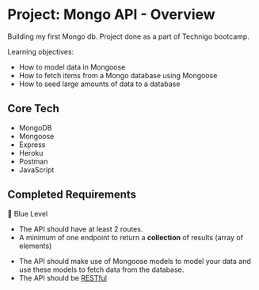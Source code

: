 # Project: Mongo API - Overview
Building my first Mongo db. 
Project done as a part of Technigo bootcamp.

Learning objectives:
- How to model data in Mongoose
- How to fetch items from a Mongo database using Mongoose
- How to seed large amounts of data to a database

<!-- ## Approach -->


## Core Tech
- MongoDB
- Mongoose
- Express
- Heroku
- Postman
- JavaScript


## Completed Requirements
🔵  Blue Level
<!-- - Your API should be deployed to Heroku or similar hosting service. -->
<!-- - Your database should be deployed using mongo cloud or similar. -->
- The API should have at least 2 routes.
- A minimum of one endpoint to return a **collection** of results (array of elements)
<!-- - A minimum of one endpoint to return a **single** result (single element). -->
- The API should make use of Mongoose models to model your data and use these models to fetch data from the database.
- The API should be [RESTful](https://www.smashingmagazine.com/2018/01/understanding-using-rest-api/)


<!-- 🔴  Red Level (Intermediary Goals) -->
<!-- *The Red Level requirements from the previous project can be applied here as well.* -->

<!-- - If you are doing any sort of manipulation after retrieving the data from the database.  Try using mongoose to do these operations instead. -->
<!-- - Accept filters via query parameters to filter (via mongoose) the data you return from endpoints which return an array of data. -->


<!-- ⚫ Black Level (Advanced Goals) -->
<!-- *The Black Level requirements from the previous project can be applied here as well.* -->

<!-- - Try implementing 'pages' using `[.skip()](https://mongoosejs.com/docs/api.html#query_Query-skip)` and `[.limit()](https://mongoosejs.com/docs/api.html#query_Query-limit)` (instead of `.slice()`) to return only a selection of results from the array. You could then use a query parameter to allow the client to ask for the next 'page'. -->
<!-- - Try to create an endpoint that uses [mongoose's aggregate function](https://mongoosejs.com/docs/api/aggregate.html#aggregate_Aggregate) which allows you to use the [MongoDB aggregate pipeline](https://docs.mongodb.com/manual/core/aggregation-pipeline/). This is super-useful when doing more complex operations on database data, and a lot faster! -->


<!-- ## View it live -->
